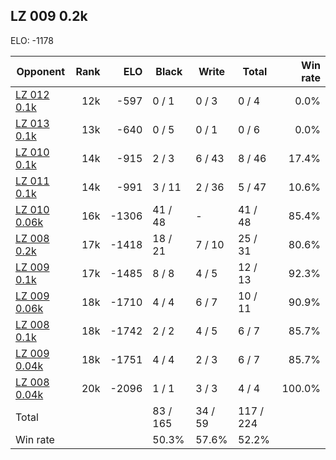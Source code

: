## LZ 009 0.2k ##

ELO: -1178

Opponent | Rank | ELO | Black | Write | Total | Win rate
---------|-----:|----:|-------|-------|-------|-------:
[LZ 012 0.1k](LZ%20012%200.1k.md) | 12k | -597 | 0 / 1 | 0 / 3 | 0 / 4 | 0.0%
[LZ 013 0.1k](LZ%20013%200.1k.md) | 13k | -640 | 0 / 5 | 0 / 1 | 0 / 6 | 0.0%
[LZ 010 0.1k](LZ%20010%200.1k.md) | 14k | -915 | 2 / 3 | 6 / 43 | 8 / 46 | 17.4%
[LZ 011 0.1k](LZ%20011%200.1k.md) | 14k | -991 | 3 / 11 | 2 / 36 | 5 / 47 | 10.6%
[LZ 010 0.06k](LZ%20010%200.06k.md) | 16k | -1306 | 41 / 48 | - | 41 / 48 | 85.4%
[LZ 008 0.2k](LZ%20008%200.2k.md) | 17k | -1418 | 18 / 21 | 7 / 10 | 25 / 31 | 80.6%
[LZ 009 0.1k](LZ%20009%200.1k.md) | 17k | -1485 | 8 / 8 | 4 / 5 | 12 / 13 | 92.3%
[LZ 009 0.06k](LZ%20009%200.06k.md) | 18k | -1710 | 4 / 4 | 6 / 7 | 10 / 11 | 90.9%
[LZ 008 0.1k](LZ%20008%200.1k.md) | 18k | -1742 | 2 / 2 | 4 / 5 | 6 / 7 | 85.7%
[LZ 009 0.04k](LZ%20009%200.04k.md) | 18k | -1751 | 4 / 4 | 2 / 3 | 6 / 7 | 85.7%
[LZ 008 0.04k](LZ%20008%200.04k.md) | 20k | -2096 | 1 / 1 | 3 / 3 | 4 / 4 | 100.0%
Total | | | 83 / 165 | 34 / 59 | 117 / 224 | 
Win rate| | | 50.3% | 57.6% | 52.2% | 
